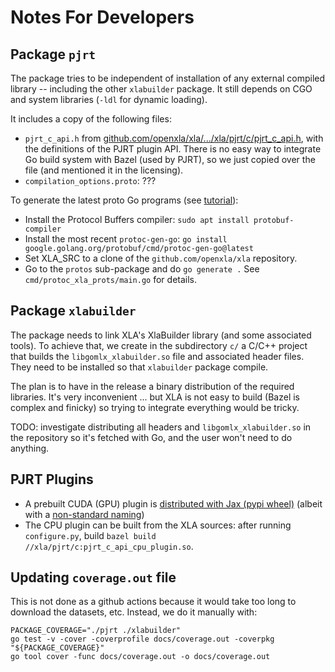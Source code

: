 # Notes For Developers

## Package `pjrt`

The package tries to be independent of installation of any external compiled library -- including the other `xlabuilder` package.
It still depends on CGO and system libraries (`-ldl` for dynamic loading).

It includes a copy of the following files:

* `pjrt_c_api.h` from [github.com/openxla/xla/.../xla/pjrt/c/pjrt_c_api.h](https://github.com/openxla/xla/blob/main/xla/pjrt/c/pjrt_c_api.h), with the definitions of the PJRT plugin API.
  There is no easy way to integrate Go build system with Bazel (used by PJRT), so we just copied over the file (and mentioned it in the licensing).
* `compilation_options.proto`: ???

To generate the latest proto Go programs (see [tutorial](https://protobuf.dev/getting-started/gotutorial/)):
* Install the Protocol Buffers compiler: `sudo apt install protobuf-compiler`
* Install the most recent `protoc-gen-go`: `go install google.golang.org/protobuf/cmd/protoc-gen-go@latest`
* Set XLA_SRC to a clone of the `github.com/openxla/xla` repository.
* Go to the `protos` sub-package and do `go generate .` See `cmd/protoc_xla_prots/main.go` for details.

## Package `xlabuilder`

The package needs to link XLA's XlaBuilder library (and some associated tools). To achieve that, we create in the
subdirectory `c/` a C/C++ project that builds the `libgomlx_xlabuilder.so` file and associated header files. They
need to be installed so that `xlabuilder` package compile.

The plan is to have in the release a binary distribution of the required libraries. It's very inconvenient ... but
XLA is not easy to build (Bazel is complex and finicky) so trying to integrate everything would be tricky.

TODO: investigate distributing all headers and `libgomlx_xlabuilder.so` in the repository so it's fetched with Go,
and the user won't need to do anything.

## PJRT Plugins

* A prebuilt CUDA (GPU) plugin is  [distributed with Jax (pypi wheel)](https://pypi.org/project/jax-cuda12-pjrt/) (albeit with a [non-standard naming](https://docs.google.com/document/d/1Qdptisz1tUPGn1qFAVgCV2omnfjN01zoQPwKLdlizas/edit#heading=h.l9ksu371j9wz))
* The CPU plugin can be built from the XLA sources: after running `configure.py`, build `bazel build //xla/pjrt/c:pjrt_c_api_cpu_plugin.so`.

## Updating `coverage.out` file

This is not done as a github actions because it would take too long to download the datasets, etc.
Instead, we do it manually with:

```shell
PACKAGE_COVERAGE="./pjrt ./xlabuilder"
go test -v -cover -coverprofile docs/coverage.out -coverpkg "${PACKAGE_COVERAGE}" 
go tool cover -func docs/coverage.out -o docs/coverage.out
```
